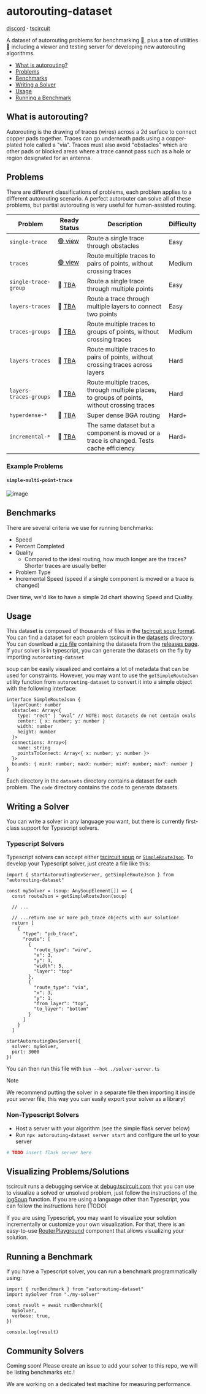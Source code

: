 # autorouting-dataset

[discord](https://tscircuit.com/community/join-redirect) &middot; [tscircuit](https://github.com/tscircuit/tscircuit)

A dataset of autorouting problems for benchmarking 🥇, plus a ton of utilities 🔨 including a viewer and testing server
for developing new autorouting algorithms.

* [What is autorouting?](#what-is-autorouting)
* [Problems](#problems)
* [Benchmarks](#benchmarks)
* [Writing a Solver](#writing-a-solver)
* [Usage](#usage)
* [Running a Benchmark](#running-a-benchmark)

## What is autorouting?

Autorouting
is the drawing of traces (wires) across a 2d surface to connect
copper pads together. Traces can go underneath pads using a
copper-plated hole called a "via". Traces must also avoid "obstacles"
which are other pads or blocked areas where a trace cannot pass
such as a hole or region designated for an antenna.

## Problems

There are different classifications of problems, each problem
applies to a different autorouting scenario. A perfect autorouter
can solve all of these problems, but partial autorouting is
very useful for human-assisted routing.

| Problem                | Ready Status                                                                 | Description                                                                                  | Difficulty |
| ---------------------- | -------------------------------------------------------------------------- | -------------------------------------------------------------------------------------------- | ---------- |
| `single-trace` | [🟢 view](https://dataset.autorouting.com/problem/single-trace/1) | Route a single trace through obstacles | Easy |
| `traces` | [🟢 view](https://dataset.autorouting.com/problem/traces/1) | Route multiple traces to pairs of points, without crossing traces | Medium |
| `single-trace-group` | 🔴 [TBA](https://blog.autorouting.com) | Route a single trace through multiple points | Easy |
| `layers-traces` | 🔴 [TBA](https://blog.autorouting.com) | Route a trace through multiple layers to connect two points | Easy |
| `traces-groups` | 🔴 [TBA](https://blog.autorouting.com) | Route multiple traces to groups of points, without crossing traces | Medium |
| `layers-traces` | 🔴 [TBA](https://blog.autorouting.com) | Route multiple traces to pairs of points, without crossing traces across layers | Hard |
| `layers-traces-groups` | 🔴 [TBA](https://blog.autorouting.com) | Route multiple traces, through multiple places, to groups of points, without crossing traces | Hard |
| `hyperdense-*` | 🔴 [TBA](https://blog.autorouting.com) | Super dense BGA routing | Hard+ |
| `incremental-*` | 🔴 [TBA](https://blog.autorouting.com) | The same dataset but a component is moved or a trace is changed. Tests cache efficiency | Hard+ |

### Example Problems

#### `simple-multi-point-trace`

![image](https://github.com/user-attachments/assets/6f21ae45-191a-4f3a-aeb2-8b56576a1ece)

## Benchmarks

There are several criteria we use for running benchmarks:

- Speed
- Percent Completed
- Quality
  - Compared to the ideal routing, how much longer are the traces? Shorter traces are usually better
- Problem Type
- Incremental Speed (speed if a single component is moved or a trace is changed)

Over time, we'd like to have a simple 2d chart showing Speed and Quality.

## Usage

This dataset is composed of thousands of files in the [tscircuit soup format](https://docs.tscircuit.com/api-reference/advanced/soup). You
can find a dataset for each problem tscircuit in the [datasets](./datasets) directory. You can download a [`zip` file](#) containing the datasets
from the [releases page](#). If your solver is in typescript, you can generate the datasets on the fly by importing `autorouting-dataset`

soup can be easily visualized and contains a lot of metadata that can be used for constraints. However, you may want to use the `getSimpleRouteJson`
utility function from `autorouting-dataset` to convert it into a simple object with the following interface:

```tsx
interface SimpleRouteJson {
  layerCount: number
  obstacles: Array<{
    type: "rect" | "oval" // NOTE: most datasets do not contain ovals
    center: { x: number; y: number }
    width: number
    height: number
  }>
  connections: Array<{
    name: string
    pointsToConnect: Array<{ x: number; y: number }>
  }>
  bounds: { minX: number; maxX: number; minY: number; maxY: number }
}
```

Each directory in the `datasets` directory contains a dataset for each problem. The `code` directory contains the code to generate datasets.

## Writing a Solver

You can write a solver in any language you want, but there is currently first-class support for Typescript solvers.

### Typescript Solvers

Typescript solvers can accept either [tscircuit soup](https://docs.tscircuit.com/api-reference/advanced/soup) or [`SimpleRouteJson`](#usage). To develop
your Typescript solver, just create a file like this:

```tsx
import { startAutoroutingDevServer, getSimpleRouteJson } from "autorouting-dataset"

const mySolver = (soup: AnySoupElement[]) => {
  const routeJson = getSimpleRouteJson(soup)

  // ...

  // ...return one or more pcb_trace objects with our solution!
  return [
    {
      "type": "pcb_trace",
      "route": [
        {
          "route_type": "wire",
          "x": 3,
          "y": 1,
          "width": 5,
          "layer": "top"
        },
        {
          "route_type": "via",
          "x": 3,
          "y": 1,
          "from_layer": "top",
          "to_layer": "bottom"
        }
      ]
    }
  ]

startAutoroutingDevServer({
  solver: mySolver,
  port: 3000
})
```

You can then run this file with `bun --hot ./solver-server.ts`

> [!NOTE]
> We recommend putting the solver in a separate file then importing it inside your server file, this way
> you can easily export your solver as a library!

### Non-Typescript Solvers

- Host a server with your algorithm (see the simple flask server below)
- Run `npx autorouting-dataset server start` and configure the url to your server

```python
# TODO insert flask server here
```

## Visualizing Problems/Solutions

tscircuit runs a debugging service at [debug.tscircuit.com](https://debug.tscircuit.com) that you can use to visualize a solved or unsolved problem,
just follow the instructions of the [logSoup](https://github.com/tscircuit/log-soup) function. If you are using a language other than Typescript,
you can follow the instructions here (TODO)

If you are using Typescript, you may want to visualize your solution incrementally or customize your own visualization. For that, there is an easy-to-use
[RouterPlayground](#) component that allows visualizing your solution.

## Running a Benchmark

If you have a Typescript solver, you can run a benchmark programmatically using:

```tsx
import { runBenchmark } from "autorouting-dataset"
import mySolver from "./my-solver"

const result = await runBenchmark({
  mySolver,
  verbose: true,
})

console.log(result)
```

## Community Solvers

Coming soon! Please create an issue to add your solver to this repo, we will be listing benchmarks etc.!

We are working on a dedicated test machine for measuring performance.
